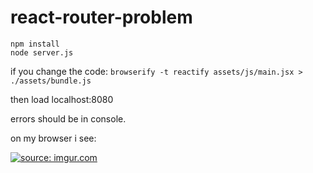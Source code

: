 # react-router-problem

```
npm install
node server.js
```

if you change the code:
`browserify -t reactify assets/js/main.jsx > ./assets/bundle.js`

then load localhost:8080

errors should be in console. 

on my browser i see:

<a href="http://imgur.com/DnBWjjd"><img src="http://i.imgur.com/DnBWjjd.png" title="source: imgur.com" /></a>
